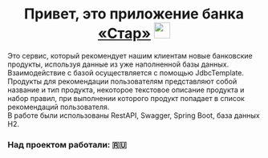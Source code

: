 <h1 align="center">Привет, это приложение банка <a href="https://daniilshat.ru/" target="_blank">«Стар»</a> 
<img src="https://github.com/blackcater/blackcater/raw/main/images/Hi.gif" height="32"/></h1>

Это сервис, который рекомендует нашим клиентам новые банковские продукты, используя данные из уже наполненной базы данных.<br>
Взаимодействие с базой осуществляется с помощью JdbcTemplate. <br>
Продукты для рекомендации пользователям представляют собой название и тип продукта,
некоторое текстовое описание продукта и набор правил, при выполнении которого продукт попадает в список рекомендаций пользователя.<br>
В работе были использованы RestAPI, Swagger, Spring Boot, база данных H2. <br>

<h3>Над проектом работали:  🇷🇺</h3> <br>

